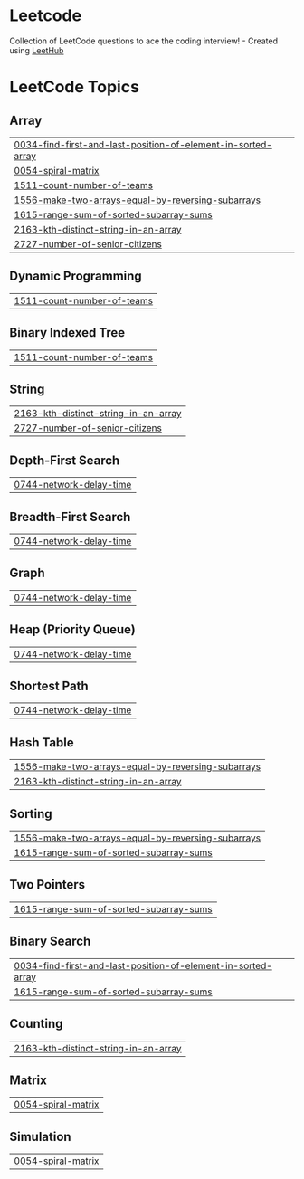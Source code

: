 # Leetcode
Collection of LeetCode questions to ace the coding interview! - Created using [LeetHub](https://github.com/QasimWani/LeetHub)

<!---LeetCode Topics Start-->
# LeetCode Topics
## Array
|  |
| ------- |
| [0034-find-first-and-last-position-of-element-in-sorted-array](https://github.com/Ankit0225/Leetcode-and-gfg-solution/tree/master/0034-find-first-and-last-position-of-element-in-sorted-array) |
| [0054-spiral-matrix](https://github.com/Ankit0225/Leetcode-and-gfg-solution/tree/master/0054-spiral-matrix) |
| [1511-count-number-of-teams](https://github.com/Ankit0225/Leetcode-and-gfg-solution/tree/master/1511-count-number-of-teams) |
| [1556-make-two-arrays-equal-by-reversing-subarrays](https://github.com/Ankit0225/Leetcode-and-gfg-solution/tree/master/1556-make-two-arrays-equal-by-reversing-subarrays) |
| [1615-range-sum-of-sorted-subarray-sums](https://github.com/Ankit0225/Leetcode-and-gfg-solution/tree/master/1615-range-sum-of-sorted-subarray-sums) |
| [2163-kth-distinct-string-in-an-array](https://github.com/Ankit0225/Leetcode-and-gfg-solution/tree/master/2163-kth-distinct-string-in-an-array) |
| [2727-number-of-senior-citizens](https://github.com/Ankit0225/Leetcode-and-gfg-solution/tree/master/2727-number-of-senior-citizens) |
## Dynamic Programming
|  |
| ------- |
| [1511-count-number-of-teams](https://github.com/Ankit0225/Leetcode-and-gfg-solution/tree/master/1511-count-number-of-teams) |
## Binary Indexed Tree
|  |
| ------- |
| [1511-count-number-of-teams](https://github.com/Ankit0225/Leetcode-and-gfg-solution/tree/master/1511-count-number-of-teams) |
## String
|  |
| ------- |
| [2163-kth-distinct-string-in-an-array](https://github.com/Ankit0225/Leetcode-and-gfg-solution/tree/master/2163-kth-distinct-string-in-an-array) |
| [2727-number-of-senior-citizens](https://github.com/Ankit0225/Leetcode-and-gfg-solution/tree/master/2727-number-of-senior-citizens) |
## Depth-First Search
|  |
| ------- |
| [0744-network-delay-time](https://github.com/Ankit0225/Leetcode-and-gfg-solution/tree/master/0744-network-delay-time) |
## Breadth-First Search
|  |
| ------- |
| [0744-network-delay-time](https://github.com/Ankit0225/Leetcode-and-gfg-solution/tree/master/0744-network-delay-time) |
## Graph
|  |
| ------- |
| [0744-network-delay-time](https://github.com/Ankit0225/Leetcode-and-gfg-solution/tree/master/0744-network-delay-time) |
## Heap (Priority Queue)
|  |
| ------- |
| [0744-network-delay-time](https://github.com/Ankit0225/Leetcode-and-gfg-solution/tree/master/0744-network-delay-time) |
## Shortest Path
|  |
| ------- |
| [0744-network-delay-time](https://github.com/Ankit0225/Leetcode-and-gfg-solution/tree/master/0744-network-delay-time) |
## Hash Table
|  |
| ------- |
| [1556-make-two-arrays-equal-by-reversing-subarrays](https://github.com/Ankit0225/Leetcode-and-gfg-solution/tree/master/1556-make-two-arrays-equal-by-reversing-subarrays) |
| [2163-kth-distinct-string-in-an-array](https://github.com/Ankit0225/Leetcode-and-gfg-solution/tree/master/2163-kth-distinct-string-in-an-array) |
## Sorting
|  |
| ------- |
| [1556-make-two-arrays-equal-by-reversing-subarrays](https://github.com/Ankit0225/Leetcode-and-gfg-solution/tree/master/1556-make-two-arrays-equal-by-reversing-subarrays) |
| [1615-range-sum-of-sorted-subarray-sums](https://github.com/Ankit0225/Leetcode-and-gfg-solution/tree/master/1615-range-sum-of-sorted-subarray-sums) |
## Two Pointers
|  |
| ------- |
| [1615-range-sum-of-sorted-subarray-sums](https://github.com/Ankit0225/Leetcode-and-gfg-solution/tree/master/1615-range-sum-of-sorted-subarray-sums) |
## Binary Search
|  |
| ------- |
| [0034-find-first-and-last-position-of-element-in-sorted-array](https://github.com/Ankit0225/Leetcode-and-gfg-solution/tree/master/0034-find-first-and-last-position-of-element-in-sorted-array) |
| [1615-range-sum-of-sorted-subarray-sums](https://github.com/Ankit0225/Leetcode-and-gfg-solution/tree/master/1615-range-sum-of-sorted-subarray-sums) |
## Counting
|  |
| ------- |
| [2163-kth-distinct-string-in-an-array](https://github.com/Ankit0225/Leetcode-and-gfg-solution/tree/master/2163-kth-distinct-string-in-an-array) |
## Matrix
|  |
| ------- |
| [0054-spiral-matrix](https://github.com/Ankit0225/Leetcode-and-gfg-solution/tree/master/0054-spiral-matrix) |
## Simulation
|  |
| ------- |
| [0054-spiral-matrix](https://github.com/Ankit0225/Leetcode-and-gfg-solution/tree/master/0054-spiral-matrix) |
<!---LeetCode Topics End-->